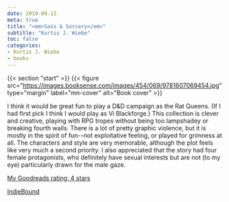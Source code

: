 ```yaml
---
date: 2019-09-13
meta: true
title: "<em>Sass & Sorcery</em>"
subtitle: "Kurtis J. Wiebe"
toc: false
categories:
- Kurtis J. Wiebe
- books
---
```


{{< section "start" >}}
{{< figure src="https://images.booksense.com/images/454/069/9781607069454.jpg" type="margin" label="mn-cover" alt="Book cover" >}}

I think it would be great fun to play a D&amp;D campaign as the Rat Queens. (If I had first pick I think I would play as Vi Blackforge.) This collection is clever and creative, playing with RPG tropes without being too lampshadey or breaking fourth walls. There is a lot of pretty graphic violence, but it is mostly in the spirit of fun--not exploitative feeling, or played for grimness at all. The characters and style are very memorable, although the plot feels like very much a second priority. I also appreciated that the story had four female protagonists, who definitely have sexual interests but are not (to my eye) particularly drawn for the male gaze. 

[My Goodreads rating: 4 stars](https://www.goodreads.com/review/show/2965280764)  

[IndieBound](https://www.indiebound.org/book/9781607069454)
